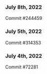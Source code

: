 ### July 8th, 2022

Commit #244459

### July 5th, 2022

Commit #314353


### July 4th, 2022

Commit #72281
